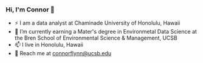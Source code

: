 ### Hi, I'm Connor 👋
- ⚡ I am a data analyst at Chaminade University of Honolulu, Hawaii
- 🌱 I’m currently earning a Mater's degree in Environmetal Data Science at the Bren School of Environmental Science & Management, UCSB
- 📫 I live in Honolulu, Hawaii
- 💬 Reach me at connorflynn@ucsb.edu

<!--

**ConnorFlynn/ConnorFlynn** is a ✨ _special_ ✨ repository because its `README.md` (this file) appears on your GitHub profile.

Here are some ideas to get you started:

- 🔭 I’m currently working on ...
- 🌱 I’m currently learning ...
- 👯 I’m looking to collaborate on ...
- 🤔 I’m looking for help with ...
- 💬 Ask me about ...
- 📫 How to reach me: ...
- 😄 Pronouns: ...
- ⚡ Fun fact: ...
-->

